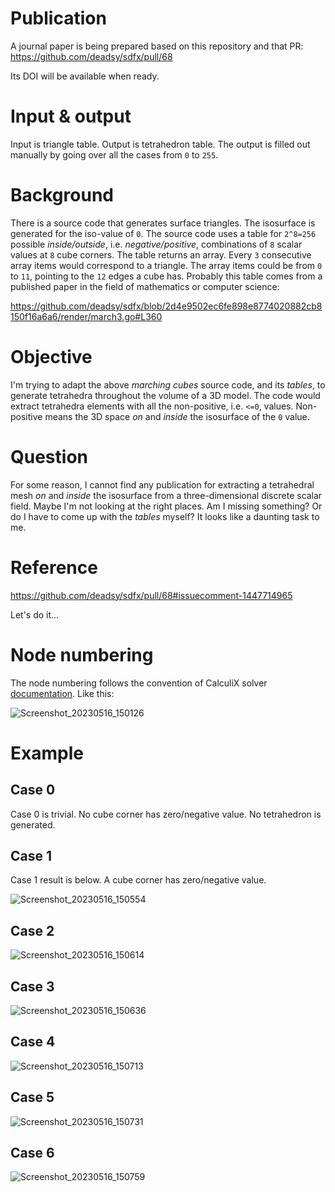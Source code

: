 # Publication

A journal paper is being prepared based on this repository and that PR: https://github.com/deadsy/sdfx/pull/68

Its DOI will be available when ready.

# Input & output

Input is triangle table. Output is tetrahedron table. The output is filled out manually by going over all the cases from `0` to `255`.

# Background

There is a source code that generates surface triangles. The isosurface is generated for the iso-value of `0`. The source code uses a table for `2^8=256` possible *inside/outside*, i.e. *negative/positive*, combinations of `8` scalar values at `8` cube corners. The table returns an array. Every `3` consecutive array items would correspond to a triangle. The array items could be from `0` to `11`, pointing to the `12` edges a cube has. Probably this table comes from a published paper in the field of mathematics or computer science:

https://github.com/deadsy/sdfx/blob/2d4e9502ec6fe898e8774020882cb8150f16a6a6/render/march3.go#L360

# Objective

I'm trying to adapt the above *marching cubes* source code, and its *tables*, to generate tetrahedra throughout the volume of a 3D model. The code would extract tetrahedra elements with all the non-positive, i.e. `<=0`, values. Non-positive means the 3D space *on* and *inside* the isosurface of the `0` value.

# Question

For some reason, I cannot find any publication for extracting a tetrahedral mesh *on* and *inside* the isosurface from a three-dimensional discrete scalar field. Maybe I'm not looking at the right places. Am I missing something? Or do I have to come up with the *tables* myself? It looks like a daunting task to me.

# Reference

https://github.com/deadsy/sdfx/pull/68#issuecomment-1447714965

Let's do it...

# Node numbering

The node numbering follows the convention of CalculiX solver [documentation](http://www.dhondt.de/ccx_2.20.pdf). Like this:

![Screenshot_20230516_150126](https://github.com/Megidd/tetrahedron-table/assets/17475482/77ad0e34-3908-4c17-a8f6-ad0b7e31453b)

# Example

## Case 0

Case 0 is trivial. No cube corner has zero/negative value. No tetrahedron is generated.

## Case 1

Case 1 result is below. A cube corner has zero/negative value.

![Screenshot_20230516_150554](https://github.com/Megidd/tetrahedron-table/assets/17475482/e7541386-1d5f-48d5-ab0a-aabc7d133143)

## Case 2

![Screenshot_20230516_150614](https://github.com/Megidd/tetrahedron-table/assets/17475482/11ca2f44-6330-471c-867e-e049027cc012)

## Case 3

![Screenshot_20230516_150636](https://github.com/Megidd/tetrahedron-table/assets/17475482/d4fe71a4-91d5-458d-b224-086af1a55d64)

## Case 4

![Screenshot_20230516_150713](https://github.com/Megidd/tetrahedron-table/assets/17475482/58b949c4-a094-49fb-b2ca-6e40a9173aac)

## Case 5

![Screenshot_20230516_150731](https://github.com/Megidd/tetrahedron-table/assets/17475482/70fabcf7-eafc-4783-a149-d414746951cb)

## Case 6

![Screenshot_20230516_150759](https://github.com/Megidd/tetrahedron-table/assets/17475482/e21f6dc9-4a13-4c0a-9322-04729c1ef352)
